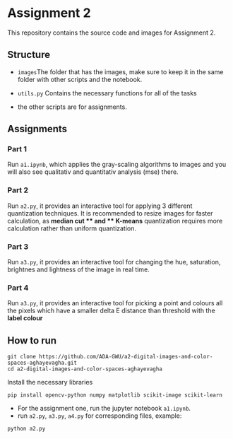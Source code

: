 # Assignment 2

This repository contains the source code and images for Assignment 2.

## Structure
  - `images`The folder that has the images, make sure to keep it in the same folder with other scripts and the notebook.

  - `utils.py` Contains the necessary functions for all of the tasks
  - the other scripts are for assignments.

## Assignments 

### Part 1
Run `a1.ipynb`, which applies the gray-scaling algorithms to images and you will also see qualitativ and quantitativ analysis (mse) there.

### Part 2
Run `a2.py`, it provides an interactive tool for applying 3 different quantization techniques.
It is recommended to resize images for faster calculation, as **median cut ** and ** K-means** quantization requires more calculation rather than uniform quantization.

### Part 3
Run `a3.py`, it provides an interactive tool for changing the hue, saturation, brightnes and lightness of the image in real time.

### Part 4
Run `a3.py`, it provides an interactive tool for picking a point and colours all the pixels which have a smaller delta E distance than threshold with  the **label colour** 

## How to run

~~~
git clone https://github.com/ADA-GWU/a2-digital-images-and-color-spaces-aghayevagha.git
cd a2-digital-images-and-color-spaces-aghayevagha
~~~

Install the necessary libraries
~~~
pip install opencv-python numpy matplotlib scikit-image scikit-learn
~~~

  - For the assignment one, run the jupyter notebook `a1.ipynb`.
  - run `a2.py`, `a3.py`, `a4.py` for corresponding files, example:
~~~
python a2.py
~~~

